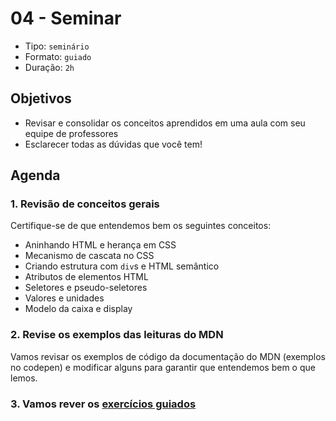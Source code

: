 # 04 - Seminar

* Tipo: `seminário`
* Formato: `guiado`
* Duração: `2h`

## Objetivos

* Revisar e consolidar os conceitos aprendidos em uma aula com seu equipe de professores
* Esclarecer todas as dúvidas que você tem!

## Agenda

### 1. Revisão de conceitos gerais

Certifique-se de que entendemos bem os seguintes conceitos:

* Aninhando HTML e herança em CSS
* Mecanismo de cascata no CSS
* Criando estrutura com `div`s e HTML semântico
* Atributos de elementos HTML
* Seletores e pseudo-seletores
* Valores e unidades
* Modelo da caixa e display

### 2. Revise os exemplos das leituras do MDN

Vamos revisar os exemplos de código da documentação do MDN \(exemplos no codepen\) e modificar alguns para garantir que entendemos bem o que lemos.

### 3. Vamos rever os [exercícios guiados](https://github.com/cemsbr/curricula-js/tree/556b278976465acfa75e4c03351ad8af0872720d/gitbook/03-interactive-site/00-html-and-css/05-guided-exercises/README.md)


